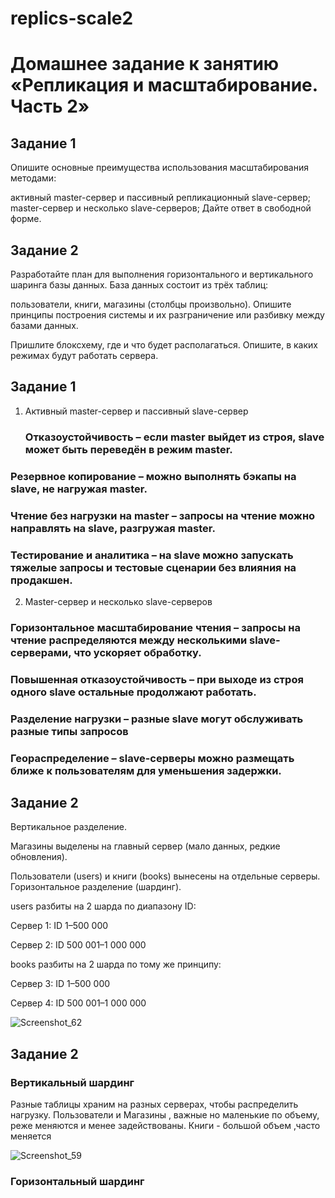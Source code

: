 # replics-scale2


# Домашнее задание к занятию «Репликация и масштабирование. Часть 2»

## Задание 1
Опишите основные преимущества использования масштабирования методами:

активный master-сервер и пассивный репликационный slave-сервер;
master-сервер и несколько slave-серверов;
Дайте ответ в свободной форме.

## Задание 2
Разработайте план для выполнения горизонтального и вертикального шаринга базы данных. База данных состоит из трёх таблиц:

пользователи,
книги,
магазины (столбцы произвольно).
Опишите принципы построения системы и их разграничение или разбивку между базами данных.

Пришлите блоксхему, где и что будет располагаться. Опишите, в каких режимах будут работать сервера.


## Задание 1
1. Активный master-сервер и пассивный slave-сервер
   ### Отказоустойчивость   – если master выйдет из строя, slave может быть переведён в режим master.
### Резервное копирование  – можно выполнять бэкапы на slave, не нагружая master.
### Чтение без нагрузки на master – запросы на чтение можно направлять на slave, разгружая master.
###  Тестирование и аналитика – на slave можно запускать тяжелые запросы и тестовые сценарии без влияния на продакшен.

2. Master-сервер и несколько slave-серверов

### Горизонтальное масштабирование чтения – запросы на чтение распределяются между несколькими slave-серверами, что ускоряет обработку.
### Повышенная отказоустойчивость – при выходе из строя одного slave остальные продолжают работать.
### Разделение нагрузки – разные slave могут обслуживать разные типы запросов 
### Геораспределение – slave-серверы можно размещать ближе к пользователям для уменьшения задержки.

## Задание 2

Вертикальное разделение.

Магазины  выделены на главный сервер (мало данных, редкие обновления).

Пользователи (users) и книги (books) вынесены на отдельные серверы.
Горизонтальное разделение (шардинг).

users разбиты на 2 шарда по диапазону ID:

Сервер 1: ID 1–500 000

Сервер 2: ID 500 001–1 000 000

books разбиты на 2 шарда по тому же принципу:

Сервер 3: ID 1–500 000

Сервер 4: ID 500 001–1 000 000


![Screenshot_62](https://github.com/user-attachments/assets/8fab3b6b-9c35-42d8-8f73-8cb82a824a1e)




   





## Задание 2


### Вертикальный шардинг
Разные таблицы храним на разных серверах, чтобы распределить нагрузку.
Пользователи и Магазины , важные но маленькие по объему, реже меняются и менее задействованы.
Книги - большой объем ,часто меняется 



![Screenshot_59](https://github.com/user-attachments/assets/048b44f4-c1e2-490e-8f27-ccc67b7cda73)

###  Горизонтальный  шардинг




